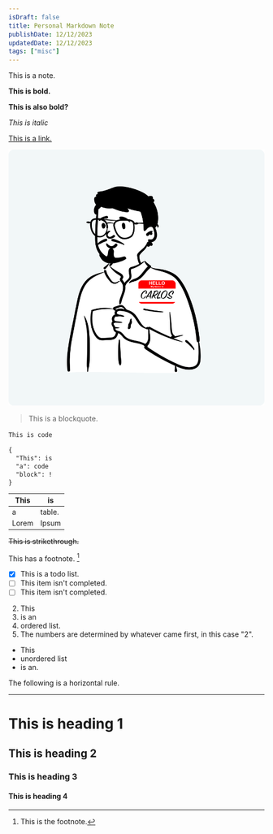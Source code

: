 ```yaml
---
isDraft: false
title: Personal Markdown Note
publishDate: 12/12/2023
updatedDate: 12/12/2023
tags: ["misc"]
---
```

This is a note.  

**This is bold.**  

__This is also bold?__  

*This is italic*  

[This is a link.](https://www.carlos.soy/)

![This is an image.](../../../public/carlos-notion.png)

> This is a blockquote.

`This is code`  

```
{
  "This": is
  "a": code
  "block": !
}
```

| This | is |
| ----------- | ----------- |
| a | table. |
| Lorem | Ipsum | 

~~This is strikethrough.~~

This has a footnote. [^1]

[^1]: This is the footnote. 

- [x] This is a todo list.
- [ ] This item isn't completed.
- [ ] This item isn't completed.

2. This
1. is an
3. ordered list.
5. The numbers are determined by whatever came first, in this case "2".

- This
- unordered list  
- is an.


The following is a horizontal rule.  

---
# This is heading 1   

## This is heading 2  

### This is heading 3  

#### This is heading 4  



